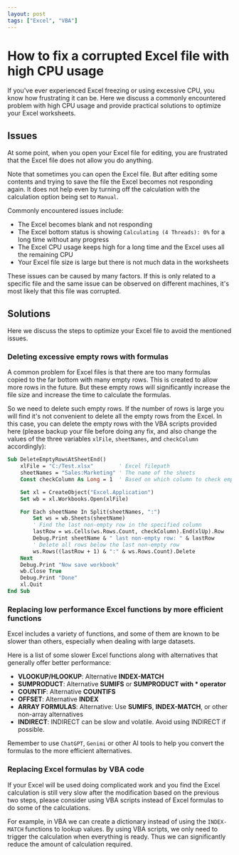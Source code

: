 ```yaml
---
layout: post
tags: ["Excel", "VBA"]
---
```


# How to fix a corrupted Excel file with high CPU usage

If you've ever experienced Excel freezing or using excessive CPU, you know how frustrating it can be. Here we discuss a commonly encountered problem with high CPU usage and provide practical solutions to optimize your Excel worksheets.


## Issues
At some point, when you open your Excel file for editing, you are frustrated that the Excel file does not allow you do anything.

Note that sometimes you can open the Excel file. But after editing some contents and trying to save the file the Excel becomes not responding again. It does not help even by turning off the calculation with the calculation option being set to `Manual`.

Commonly encountered issues include:
- The Excel becomes blank and not responding
- The Excel bottom status is showing `Calculating (4 Threads): 0%` for a long time without any progress
- The Excel CPU usage keeps high for a long time and the Excel uses all the remaining CPU
- Your Excel file size is large but there is not much data in the worksheets

These issues can be caused by many factors. If this is only related to a specific file and the same issue can be observed on different machines, it's most likely that this file was corrupted.


## Solutions
Here we discuss the steps to optimize your Excel file to avoid the mentioned issues.

### Deleting excessive empty rows with formulas
A common problem for Excel files is that there are too many formulas copied to the far bottom with many empty rows. This is created to allow more rows in the future. But these empty rows will significantly increase the file size and increase the time to calculate the formulas.

So we need to delete such empty rows. If the number of rows is large you will find it's not convenient to delete all the empty rows from the Excel. In this case, you can delete the empty rows with the VBA scripts provided here (please backup your file before doing any fix, and also change the values of the three variables `xlFile`, `sheetNames`, and `checkColumn` accordingly):
```vb
Sub DeleteEmptyRowsAtSheetEnd()
    xlFile = "C:/Test.xlsx"        ' Excel filepath
    sheetNames = "Sales:Marketing" ' The name of the sheets
    Const checkColumn As Long = 1  ' Based on which column to check empty rows

    Set xl = CreateObject("Excel.Application")
    Set wb = xl.Workbooks.Open(xlFile)

    For Each sheetName In Split(sheetNames, ":")
        Set ws = wb.Sheets(sheetName)
        ' Find the last non-empty row in the specified column
        lastRow = ws.Cells(ws.Rows.Count, checkColumn).End(xlUp).Row
        Debug.Print sheetName & " last non-empty row: " & lastRow
        ' Delete all rows below the last non-empty row
        ws.Rows((lastRow + 1) & ":" & ws.Rows.Count).Delete
    Next
    Debug.Print "Now save workbook"
    wb.Close True
    Debug.Print "Done"
    xl.Quit
End Sub
```

### Replacing low performance Excel functions by more efficient functions
Excel includes a variety of functions, and some of them are known to be slower than others, especially when dealing with large datasets.

Here is a list of some slower Excel functions along with alternatives that generally offer better performance:
- **VLOOKUP/HLOOKUP**: Alternative **INDEX-MATCH**
- **SUMPRODUCT**: Alternative **SUMIFS** or **SUMPRODUCT with * operator**
- **COUNTIF**: Alternative **COUNTIFS**
- **OFFSET**: Alternative **INDEX**
- **ARRAY FORMULAS**: Alternative: Use **SUMIFS**, **INDEX-MATCH**, or other non-array alternatives
- **INDIRECT**: INDIRECT can be slow and volatile. Avoid using INDIRECT if possible.

Remember to use `ChatGPT`, `Genimi` or other AI tools to help you convert the formulas to the more efficient alternatives.

### Replacing Excel formulas by VBA code
If your Excel will be used doing complicated work and you find the Excel calculation is still very slow after the modification based on the previous two steps, please consider using VBA scripts instead of Excel formulas to do some of the calculations.

For example, in VBA we can create a dictionary instead of using the `INDEX-MATCH` functions to lookup values. By using VBA scripts, we only need to trigger the calculation when everything is ready. Thus we can significantly reduce the amount of calculation required.
